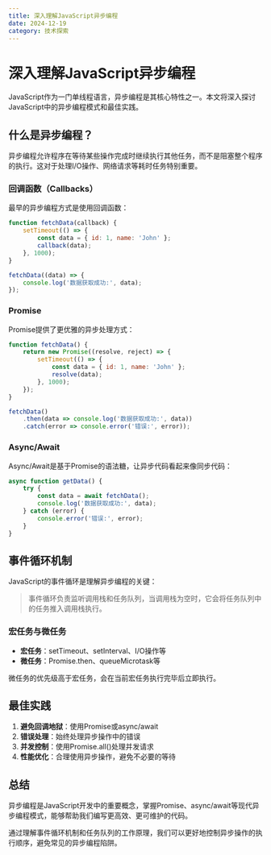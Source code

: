 ```yaml
---
title: 深入理解JavaScript异步编程
date: 2024-12-19
category: 技术探索
---
```


# 深入理解JavaScript异步编程

JavaScript作为一门单线程语言，异步编程是其核心特性之一。本文将深入探讨JavaScript中的异步编程模式和最佳实践。

## 什么是异步编程？

异步编程允许程序在等待某些操作完成时继续执行其他任务，而不是阻塞整个程序的执行。这对于处理I/O操作、网络请求等耗时任务特别重要。

### 回调函数（Callbacks）

最早的异步编程方式是使用回调函数：

```javascript
function fetchData(callback) {
    setTimeout(() => {
        const data = { id: 1, name: 'John' };
        callback(data);
    }, 1000);
}

fetchData((data) => {
    console.log('数据获取成功:', data);
});
```

### Promise

Promise提供了更优雅的异步处理方式：

```javascript
function fetchData() {
    return new Promise((resolve, reject) => {
        setTimeout(() => {
            const data = { id: 1, name: 'John' };
            resolve(data);
        }, 1000);
    });
}

fetchData()
    .then(data => console.log('数据获取成功:', data))
    .catch(error => console.error('错误:', error));
```

### Async/Await

Async/Await是基于Promise的语法糖，让异步代码看起来像同步代码：

```javascript
async function getData() {
    try {
        const data = await fetchData();
        console.log('数据获取成功:', data);
    } catch (error) {
        console.error('错误:', error);
    }
}
```

## 事件循环机制

JavaScript的事件循环是理解异步编程的关键：

> 事件循环负责监听调用栈和任务队列，当调用栈为空时，它会将任务队列中的任务推入调用栈执行。

### 宏任务与微任务

- **宏任务**：setTimeout、setInterval、I/O操作等
- **微任务**：Promise.then、queueMicrotask等

微任务的优先级高于宏任务，会在当前宏任务执行完毕后立即执行。

## 最佳实践

1. **避免回调地狱**：使用Promise或async/await
2. **错误处理**：始终处理异步操作中的错误
3. **并发控制**：使用Promise.all()处理并发请求
4. **性能优化**：合理使用异步操作，避免不必要的等待

## 总结

异步编程是JavaScript开发中的重要概念，掌握Promise、async/await等现代异步编程模式，能够帮助我们编写更高效、更可维护的代码。

通过理解事件循环机制和任务队列的工作原理，我们可以更好地控制异步操作的执行顺序，避免常见的异步编程陷阱。